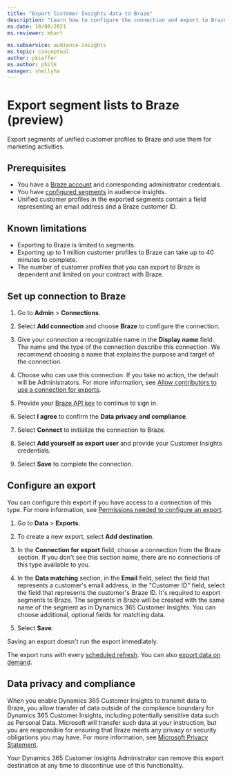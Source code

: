 ```yaml
---
title: "Export Customer Insights data to Braze"
description: "Learn how to configure the connection and export to Braze."
ms.date: 10/08/2021
ms.reviewer: mhart

ms.subservice: audience-insights
ms.topic: conceptual
author: pkieffer
ms.author: philk
manager: shellyha
---
```


# Export segment lists to Braze (preview)

Export segments of unified customer profiles to Braze and use them for marketing activities.

## Prerequisites

-	You have a [Braze account](https://www.braze.com/) and corresponding administrator credentials.
-	You have [configured segments](segments.md) in audience insights.
-	Unified customer profiles in the exported segments contain a field representing an email address and a Braze customer ID. 

## Known limitations

- Exporting to Braze is limited to segments.
- Exporting up to 1 million customer profiles to Braze can take up to 40 minutes to complete. 
- The number of customer profiles that you can export to Braze is dependent and limited on your contract with Braze.

## Set up connection to Braze

1. Go to **Admin** > **Connections**.

1. Select **Add connection** and choose **Braze** to configure the connection.

1. Give your connection a recognizable name in the **Display name** field. The name and the type of the connection describe this connection. We recommend choosing a name that explains the purpose and target of the connection.

1. Choose who can use this connection. If you take no action, the default will be Administrators. For more information, see [Allow contributors to use a connection for exports](connections.md#allow-contributors-to-use-a-connection-for-exports).

1. Provide your [Braze API key](https://www.braze.com/docs/api/basics/) to continue to sign in. 

1. Select **I agree** to confirm the **Data privacy and compliance**.

1. Select **Connect** to initialize the connection to Braze.

1. Select **Add yourself as export user** and provide your Customer Insights credentials.

1. Select **Save** to complete the connection.

## Configure an export

You can configure this export if you have access to a connection of this type. For more information, see [Permissions needed to configure an export](export-destinations.md#set-up-a-new-export).

1. Go to **Data** > **Exports**.

1. To create a new export, select **Add destination**.

1. In the **Connection for export** field, choose a connection from the Braze section. If you don't see this section name, there are no connections of this type available to you.  

3. In the **Data matching** section, in the **Email** field, select the field that represents a customer's email address, in the "Customer ID" field, select the field that represents the customer's Braze ID. It's required to export segments to Braze. The segments in Braze will be created with the same name of the segment as in Dynamics 365 Customer Insights. You can choose additional, optional fields for matching data. 

1. Select **Save**.

Saving an export doesn't run the export immediately.

The export runs with every [scheduled refresh](system.md#schedule-tab). 
You can also [export data on demand](export-destinations.md#run-exports-on-demand). 


## Data privacy and compliance

When you enable Dynamics 365 Customer Insights to transmit data to Braze, you allow transfer of data outside of the compliance boundary for Dynamics 365 Customer Insights, including potentially sensitive data such as Personal Data. Microsoft will transfer such data at your instruction, but you are responsible for ensuring that Braze meets any privacy or security obligations you may have. For more information, see [Microsoft Privacy Statement](https://go.microsoft.com/fwlink/?linkid=396732).

Your Dynamics 365 Customer Insights Administrator can remove this export destination at any time to discontinue use of this functionality.
